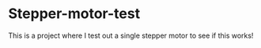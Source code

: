 # Stepper-motor-test
This is a project where I test out a single stepper motor to see if this works!


